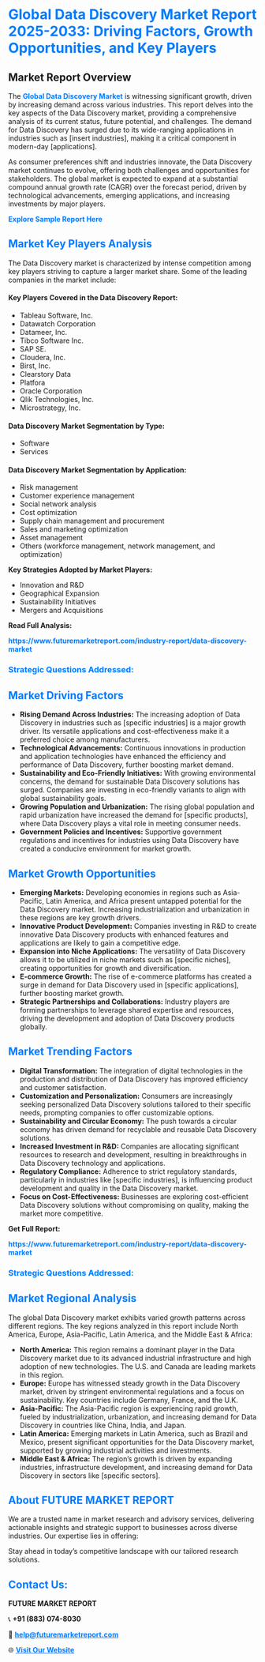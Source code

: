 <h1 style="color: #007BFF;">Global Data Discovery Market Report 2025-2033: Driving Factors, Growth Opportunities, and Key Players</h1>

<section id="overview">
<h2>Market Report Overview</h2>
<p>The <a href="https://www.futuremarketreport.com/industry-report/data-discovery-market" style="color: #007BFF; text-decoration: none;"><strong>Global Data Discovery Market</strong></a> is witnessing significant growth, driven by increasing demand across various industries. This report delves into the key aspects of the Data Discovery market, providing a comprehensive analysis of its current status, future potential, and challenges. The demand for Data Discovery has surged due to its wide-ranging applications in industries such as [insert industries], making it a critical component in modern-day [applications].</p>
<p>As consumer preferences shift and industries innovate, the Data Discovery market continues to evolve, offering both challenges and opportunities for stakeholders. The global market is expected to expand at a substantial compound annual growth rate (CAGR) over the forecast period, driven by technological advancements, emerging applications, and increasing investments by major players.</p>
</section>

<section id="overview">
<p><a href="https://www.futuremarketreport.com/request-sample/reportId=103735" style="color: #007BFF; text-decoration: none;"><strong>Explore Sample Report Here</strong></a></p>
</section>

<section id="key-players">
<h2 style="color: #007BFF;">Market Key Players Analysis</h2>
<p>The Data Discovery market is characterized by intense competition among key players striving to capture a larger market share. Some of the leading companies in the market include:</p>
<h4>Key Players Covered in the Data Discovery Report:</h4>
<ul><li>Tableau Software, Inc.</li><li>Datawatch Corporation</li><li>Datameer, Inc.</li><li>Tibco Software Inc.</li><li>SAP SE.</li><li>Cloudera, Inc.</li><li>Birst, Inc.</li><li>Clearstory Data</li><li>Platfora</li><li>Oracle Corporation</li><li>Qlik Technologies, Inc.</li><li>Microstrategy, Inc.</li></ul>
<h4>Data Discovery Market Segmentation by Type:</h4>
<ul><li>Software</li><li>Services</li></ul>

<h4>Data Discovery Market Segmentation by Application:</h4>
<ul><li>Risk management</li><li>Customer experience management</li><li>Social network analysis</li><li>Cost optimization</li><li>Supply chain management and procurement</li><li>Sales and marketing optimization</li><li>Asset management</li><li>Others (workforce management, network management, and optimization)</li></ul>
<p><strong>Key Strategies Adopted by Market Players:</strong></p>
<ul>
<li>Innovation and R&D</li>
<li>Geographical Expansion</li>
<li>Sustainability Initiatives</li>
<li>Mergers and Acquisitions</li>
</ul>
</section>

<section>
<p><strong>Read Full Analysis: </strong></p><a href="https://www.futuremarketreport.com/industry-report/data-discovery-market" style="color: #007BFF; text-decoration: none;"><strong>https://www.futuremarketreport.com/industry-report/data-discovery-market</strong></a>
<h3 style="color: #007BFF;">Strategic Questions Addressed:</h3>
</section>

<section id="driving-factors">
<h2 style="color: #007BFF;">Market Driving Factors</h2>
<ul>
<li><strong>Rising Demand Across Industries:</strong> The increasing adoption of Data Discovery in industries such as [specific industries] is a major growth driver. Its versatile applications and cost-effectiveness make it a preferred choice among manufacturers.</li>
<li><strong>Technological Advancements:</strong> Continuous innovations in production and application technologies have enhanced the efficiency and performance of Data Discovery, further boosting market demand.</li>
<li><strong>Sustainability and Eco-Friendly Initiatives:</strong> With growing environmental concerns, the demand for sustainable Data Discovery solutions has surged. Companies are investing in eco-friendly variants to align with global sustainability goals.</li>
<li><strong>Growing Population and Urbanization:</strong> The rising global population and rapid urbanization have increased the demand for [specific products], where Data Discovery plays a vital role in meeting consumer needs.</li>
<li><strong>Government Policies and Incentives:</strong> Supportive government regulations and incentives for industries using Data Discovery have created a conducive environment for market growth.</li>
</ul>
</section>

<section id="growth-opportunities">
<h2 style="color: #007BFF;">Market Growth Opportunities</h2>
<ul>
<li><strong>Emerging Markets:</strong> Developing economies in regions such as Asia-Pacific, Latin America, and Africa present untapped potential for the Data Discovery market. Increasing industrialization and urbanization in these regions are key growth drivers.</li>
<li><strong>Innovative Product Development:</strong> Companies investing in R&D to create innovative Data Discovery products with enhanced features and applications are likely to gain a competitive edge.</li>
<li><strong>Expansion into Niche Applications:</strong> The versatility of Data Discovery allows it to be utilized in niche markets such as [specific niches], creating opportunities for growth and diversification.</li>
<li><strong>E-commerce Growth:</strong> The rise of e-commerce platforms has created a surge in demand for Data Discovery used in [specific applications], further boosting market growth.</li>
<li><strong>Strategic Partnerships and Collaborations:</strong> Industry players are forming partnerships to leverage shared expertise and resources, driving the development and adoption of Data Discovery products globally.</li>
</ul>
</section>

<section id="trending-factors">
<h2 style="color: #007BFF;">Market Trending Factors</h2>
<ul>
<li><strong>Digital Transformation:</strong> The integration of digital technologies in the production and distribution of Data Discovery has improved efficiency and customer satisfaction.</li>
<li><strong>Customization and Personalization:</strong> Consumers are increasingly seeking personalized Data Discovery solutions tailored to their specific needs, prompting companies to offer customizable options.</li>
<li><strong>Sustainability and Circular Economy:</strong> The push towards a circular economy has driven demand for recyclable and reusable Data Discovery solutions.</li>
<li><strong>Increased Investment in R&D:</strong> Companies are allocating significant resources to research and development, resulting in breakthroughs in Data Discovery technology and applications.</li>
<li><strong>Regulatory Compliance:</strong> Adherence to strict regulatory standards, particularly in industries like [specific industries], is influencing product development and quality in the Data Discovery market.</li>
<li><strong>Focus on Cost-Effectiveness:</strong> Businesses are exploring cost-efficient Data Discovery solutions without compromising on quality, making the market more competitive.</li>
</ul>
</section>

<section>
<p><strong>Get Full Report: </strong></p><a href="https://www.futuremarketreport.com/industry-report/data-discovery-market" style="color: #007BFF; text-decoration: none;"><strong>https://www.futuremarketreport.com/industry-report/data-discovery-market</strong></a>
<h3 style="color: #007BFF;">Strategic Questions Addressed:</h3>
</section>


<section id="regional-analysis">
<h2 style="color: #007BFF;">Market Regional Analysis</h2>
<p>The global Data Discovery market exhibits varied growth patterns across different regions. The key regions analyzed in this report include North America, Europe, Asia-Pacific, Latin America, and the Middle East & Africa:</p>
<ul>
<li><strong>North America:</strong> This region remains a dominant player in the Data Discovery market due to its advanced industrial infrastructure and high adoption of new technologies. The U.S. and Canada are leading markets in this region.</li>
<li><strong>Europe:</strong> Europe has witnessed steady growth in the Data Discovery market, driven by stringent environmental regulations and a focus on sustainability. Key countries include Germany, France, and the U.K.</li>
<li><strong>Asia-Pacific:</strong> The Asia-Pacific region is experiencing rapid growth, fueled by industrialization, urbanization, and increasing demand for Data Discovery in countries like China, India, and Japan.</li>
<li><strong>Latin America:</strong> Emerging markets in Latin America, such as Brazil and Mexico, present significant opportunities for the Data Discovery market, supported by growing industrial activities and investments.</li>
<li><strong>Middle East & Africa:</strong> The region’s growth is driven by expanding industries, infrastructure development, and increasing demand for Data Discovery in sectors like [specific sectors].</li>
</ul>
</section>

<footer>
<h2 style="color: #007BFF;">About FUTURE MARKET REPORT</h2>
<p>We are a trusted name in market research and advisory services, delivering actionable insights and strategic support to businesses across diverse industries. Our expertise lies in offering:</p>

<p>Stay ahead in today’s competitive landscape with our tailored research solutions.</p>

<h2 style="color: #007BFF;">Contact Us:</h2>
<p><strong>FUTURE MARKET REPORT</strong></p>
<p>📞 <strong>+91 (883) 074-8030</strong></p>
<p>📧 <strong><a href="mailto:help@futuremarketreport.com" style="color: #007BFF;">help@futuremarketreport.com</a></strong></p>
<p>🌐 <strong><a href="https://www.futuremarketreport.com/" style="color: #007BFF;">Visit Our Website</a></strong></p>
</footer>
